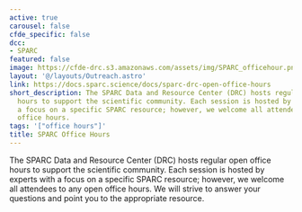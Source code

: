 ```yaml
---
active: true
carousel: false
cfde_specific: false
dcc:
- SPARC
featured: false
image: https://cfde-drc.s3.amazonaws.com/assets/img/SPARC_officehour.png
layout: '@/layouts/Outreach.astro'
link: https://docs.sparc.science/docs/sparc-drc-open-office-hours
short_description: The SPARC Data and Resource Center (DRC) hosts regular open office
  hours to support the scientific community. Each session is hosted by experts with
  a focus on a specific SPARC resource; however, we welcome all attendees to any open
  office hours.
tags: '["office hours"]'
title: SPARC Office Hours
---
```

The SPARC Data and Resource Center (DRC) hosts regular open office hours to support the scientific community. Each session is hosted by experts with a focus on a specific SPARC resource; however, we welcome all attendees to any open office hours. We will strive to answer your questions and point you to the appropriate resource.